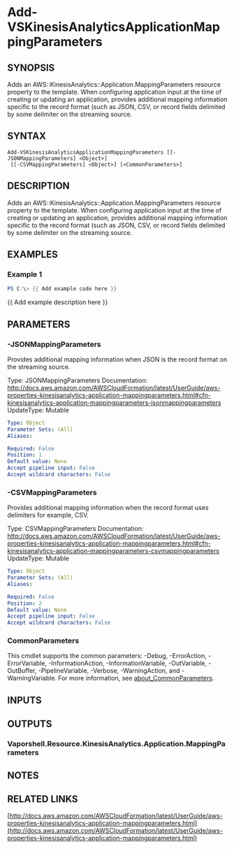 # Add-VSKinesisAnalyticsApplicationMappingParameters

## SYNOPSIS
Adds an AWS::KinesisAnalytics::Application.MappingParameters resource property to the template.
When configuring application input at the time of creating or updating an application, provides additional mapping information specific to the record format (such as JSON, CSV, or record fields delimited by some delimiter on the streaming source.

## SYNTAX

```
Add-VSKinesisAnalyticsApplicationMappingParameters [[-JSONMappingParameters] <Object>]
 [[-CSVMappingParameters] <Object>] [<CommonParameters>]
```

## DESCRIPTION
Adds an AWS::KinesisAnalytics::Application.MappingParameters resource property to the template.
When configuring application input at the time of creating or updating an application, provides additional mapping information specific to the record format (such as JSON, CSV, or record fields delimited by some delimiter on the streaming source.

## EXAMPLES

### Example 1
```powershell
PS C:\> {{ Add example code here }}
```

{{ Add example description here }}

## PARAMETERS

### -JSONMappingParameters
Provides additional mapping information when JSON is the record format on the streaming source.

Type: JSONMappingParameters
Documentation: http://docs.aws.amazon.com/AWSCloudFormation/latest/UserGuide/aws-properties-kinesisanalytics-application-mappingparameters.html#cfn-kinesisanalytics-application-mappingparameters-jsonmappingparameters
UpdateType: Mutable

```yaml
Type: Object
Parameter Sets: (All)
Aliases:

Required: False
Position: 1
Default value: None
Accept pipeline input: False
Accept wildcard characters: False
```

### -CSVMappingParameters
Provides additional mapping information when the record format uses delimiters for example, CSV.

Type: CSVMappingParameters
Documentation: http://docs.aws.amazon.com/AWSCloudFormation/latest/UserGuide/aws-properties-kinesisanalytics-application-mappingparameters.html#cfn-kinesisanalytics-application-mappingparameters-csvmappingparameters
UpdateType: Mutable

```yaml
Type: Object
Parameter Sets: (All)
Aliases:

Required: False
Position: 2
Default value: None
Accept pipeline input: False
Accept wildcard characters: False
```

### CommonParameters
This cmdlet supports the common parameters: -Debug, -ErrorAction, -ErrorVariable, -InformationAction, -InformationVariable, -OutVariable, -OutBuffer, -PipelineVariable, -Verbose, -WarningAction, and -WarningVariable. For more information, see [about_CommonParameters](http://go.microsoft.com/fwlink/?LinkID=113216).

## INPUTS

## OUTPUTS

### Vaporshell.Resource.KinesisAnalytics.Application.MappingParameters
## NOTES

## RELATED LINKS

[http://docs.aws.amazon.com/AWSCloudFormation/latest/UserGuide/aws-properties-kinesisanalytics-application-mappingparameters.html](http://docs.aws.amazon.com/AWSCloudFormation/latest/UserGuide/aws-properties-kinesisanalytics-application-mappingparameters.html)

